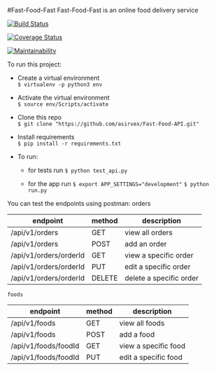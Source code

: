 #Fast-Food-Fast
Fast-Food-Fast is an online food delivery service

[![Build Status](https://travis-ci.org/asirvex/Fast-Food-API.svg?branch=master)](https://travis-ci.org/asirvex/Fast-Food-API)

[![Coverage Status](https://coveralls.io/repos/github/asirvex/Fast-Food-API/badge.svg)](https://coveralls.io/github/asirvex/Fast-Food-API)

[![Maintainability](https://api.codeclimate.com/v1/badges/8c5bc842bc44fc7b1e26/maintainability)](https://codeclimate.com/github/asirvex/Fast-Food-API/maintainability)

To run this project:

- Create a virtual environment   
`$ virtualenv -p python3 env`

- Activate the virtual environment   
`$ source env/Scripts/activate`


- Clone this repo   
`$ git clone "https://github.com/asirvex/Fast-Food-API.git"`

- Install requirements   
`$ pip install -r requirements.txt`

- To run:
    - for tests run
    `$ python test_api.py`

    - for the app run
    `$ export APP_SETTINGS="development"`
    `$ python run.py`

You can test the endpoints using postman:
    orders

| endpoint | method | description |
| --- | --- | --- |
| /api/v1/orders | GET | view all orders |
| /api/v1/orders | POST | add an order |
| /api/v1/orders/orderId | GET | view a specific order |
| /api/v1/orders/orderId | PUT | edit a specific order |
| /api/v1/orders/orderId | DELETE | delete a specific order |

    foods

| endpoint | method | description |
| --- | --- | --- |
| /api/v1/foods | GET | view all foods |
| /api/v1/foods | POST | add a food |
| /api/v1/foods/foodId | GET | view a specific food |
| /api/v1/foods/foodId | PUT | edit a specific food |